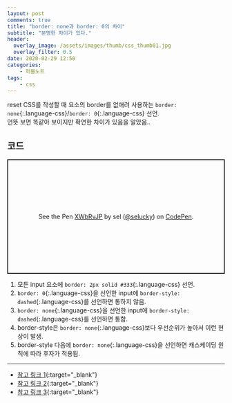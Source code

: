 ```yaml
---
layout: post
comments: true
title: "border: none과 border: 0의 차이"
subtitle: "분명한 차이가 있다."
header:
  overlay_image: /assets/images/thumb/css_thumb01.jpg
  overlay_filter: 0.5
date: 2020-02-29 12:50
categories:
    - 퍼블노트
tags:
    - css
---
```

reset CSS를 작성할 때 요소의 border를 없애려 사용하는 ```border: none```{:.language-css}/```border: 0```{:.language-css} 선언.  
언뜻 보면 똑같아 보이지만 확연한 차이가 있음을 알았음..

## 코드

<p class="codepen" data-height="265" data-theme-id="default" data-default-tab="css,result" data-user="selucky" data-slug-hash="XWbRvJP" style="height: 265px; box-sizing: border-box; display: flex; align-items: center; justify-content: center; border: 2px solid; margin: 1em 0; padding: 1em;" data-pen-title="XWbRvJP">
  <span>See the Pen <a href="https://codepen.io/selucky/pen/XWbRvJP">
  XWbRvJP</a> by sel (<a href="https://codepen.io/selucky">@selucky</a>)
  on <a href="https://codepen.io">CodePen</a>.</span>
</p>
<script async src="https://static.codepen.io/assets/embed/ei.js"></script>

1. 모든 input 요소에 ```border: 2px solid #333```{:.language-css} 선언.
2. ```border: 0```{:.language-css}을 선언한 input에 ```border-style: dashed```{:.language-css}를 선언하면 통하지 않음.
3. ```border: none```{:.language-css}을 선언한 input에 ```border-style: dashed```{:.language-css}를 선언하면 통함.
4. border-style은 ```border: none```{:.language-css}보다 우선순위가 높아서 이런 현상이 발생.
5. border-style 다음에 ```border: none```{:.language-css}을 선언하면 캐스케이딩 원칙에 따라 후자가 적용됨.

---

* [참고 링크 1](https://stackoverflow.com/questions/2922909/should-i-use-border-none-or-border-0){:target="_blank"}
* [참고 링크 2](https://codepen.io/denilsonsa/pen/LkdHh?editors=110){:target="_blank"}
* [참고 링크 3](https://trend21c.tistory.com/287){:target="_blank"}